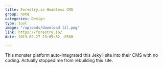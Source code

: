 ```yaml
---
title: Forestry.io Headless CMS
group: note
categories: Design
type: tool
image: "/uploads/download (3).png"
link: https://forestry.io/
date: 2019-02-27 23:05:32 -0500

---
```

This monster platform auto-integrated this Jekyll site into their CMS with no coding. Actually stopped me from rebuilding this site.